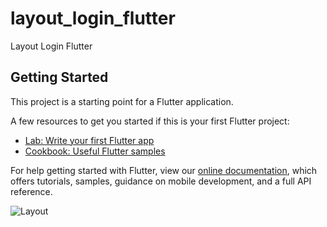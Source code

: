 # layout_login_flutter

Layout Login Flutter

## Getting Started

This project is a starting point for a Flutter application.

A few resources to get you started if this is your first Flutter project:

- [Lab: Write your first Flutter app](https://flutter.dev/docs/get-started/codelab)
- [Cookbook: Useful Flutter samples](https://flutter.dev/docs/cookbook)

For help getting started with Flutter, view our
[online documentation](https://flutter.dev/docs), which offers tutorials,
samples, guidance on mobile development, and a full API reference.

![Layout](https://user-images.githubusercontent.com/76437493/145268188-30dc6f97-d08f-4583-ba12-3a97cafe5add.JPG)
